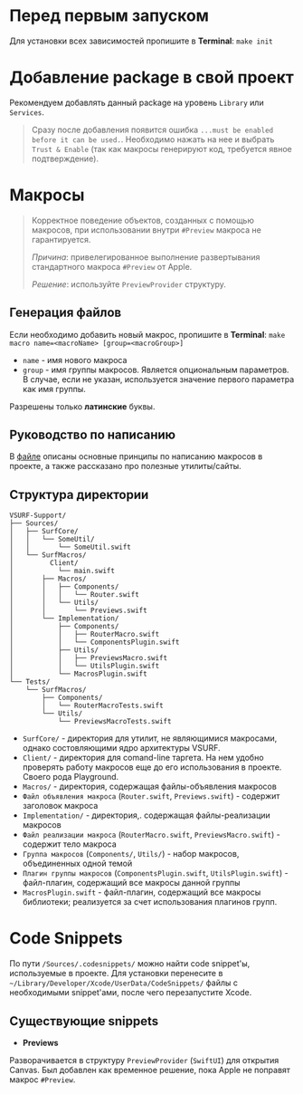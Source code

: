 # Перед первым запуском
Для установки всех зависимостей пропишите в **Terminal**: `make init`
# Добавление package в свой проект
Рекомендуем добавлять данный package на уровень `Library` или `Services`.
> Сразу после добавления появится ошибка `...must be enabled before it can be used.`. Необходимо нажать на нее и выбрать `Trust & Enable` (так как макросы генерируют код, требуется явное подтверждение).
# Макросы
> Корректное поведение объектов, созданных с помощью макросов, при использовании внутри `#Preview` макроса не гарантируется.
>
> *Причина*: привелегированное выполнение развертывания стандартного макроса `#Preview` от Apple.
>
> *Решение*: используйте `PreviewProvider` структуру.
## Генерация файлов
Если необходимо добавить новый макрос, пропишите в **Terminal**: 
`make macro name=<macroName> [group=<macroGroup>]`
- `name` - имя нового макроса
- `group` - имя группы макросов. Является опциональным параметров. В случае, если не указан, используется значение первого параметра как имя группы.

Разрешены только **латинские** буквы.
## Руководство по написанию
В [файле](TechDocs/tech\_guidelines.md) описаны основные принципы по написанию макросов в проекте, а также рассказано про полезные утилиты/сайты.
## Структура директории
```plaintext
VSURF-Support/
├── Sources/
│   ├── SurfCore/
│   │   └── SomeUtil/
│   │       └── SomeUtil.swift
│   └── SurfMacros/
│         Client/
│           └── main.swift
│       ├── Macros/
│       │   ├── Components/
│       │   │   └── Router.swift
│       │   └── Utils/
│       │       └── Previews.swift
│       └── Implementation/
│           ├── Components/
│           │   ├── RouterMacro.swift
│           │   └── ComponentsPlugin.swift
│           ├── Utils/
│           │   ├── PreviewsMacro.swift
│           │   └── UtilsPlugin.swift
│           └── MacrosPlugin.swift
└── Tests/
    └── SurfMacros/
        ├── Components/
        │   └── RouterMacroTests.swift
        └── Utils/
            └── PreviewsMacroTests.swift
```
- `SurfCore/` - директория для утилит, не являющимися макросами, однако состовляющими ядро архитектуры VSURF.
- `Client/` - директория для comand-line таргета. На нем удобно проверять работу макросов еще до его использования в проекте. Своего рода Playground.
- `Macros/` - директория, содержащая файлы-объявления макросов
- `Файл объявления макроса` (`Router.swift`, `Previews.swift`) - содержит заголовок макроса
- `Implementation/` - директория,. содержащая файлы-реализации макросов
- `Файл реализации макроса` (`RouterMacro.swift`, `PreviewsMacro.swift`) - содержит тело макроса
- `Группа макросов` (`Components/`, `Utils/`) - набор макросов, объединенных одной темой
- `Плагин группы макросов` (`ComponentsPlugin.swift`, `UtilsPlugin.swift`) - файл-плагин, содержащий все макросы данной группы
- `MacrosPlugin.swift` - файл-плагин, содержащий все макросы библиотеки; реализуется за счет использования плагинов групп.

# Code Snippets
По пути `/Sources/.codesnippets/` можно найти code snippet'ы, используемые в проекте. Для установки перенесите в `~/Library/Developer/Xcode/UserData/CodeSnippets/` файлы с необходимыми snippet'ами, после чего перезапустите Xcode.
## Существующие snippets
- **Previews**

Разворачивается в структуру `PreviewProvider` (`SwiftUI`) для открытия Canvas. Был добавлен как временное решение, пока Apple не поправят макрос `#Preview`.  
